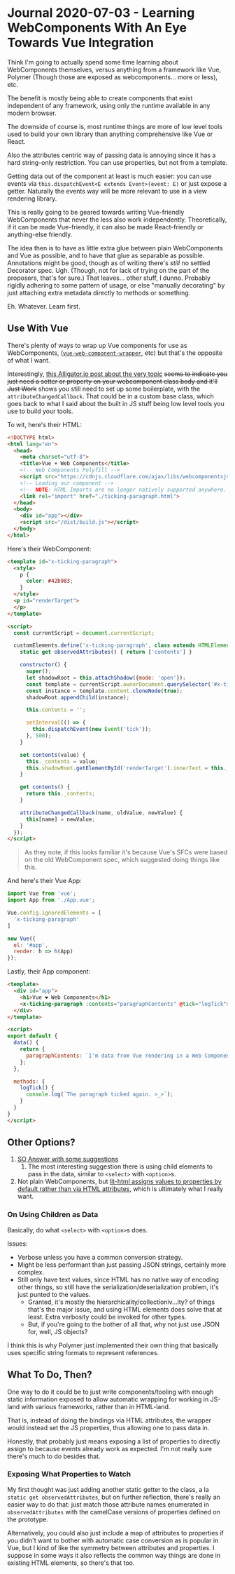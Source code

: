 Journal 2020-07-03 - Learning WebComponents With An Eye Towards Vue Integration
========

Think I'm going to actually spend some time learning about WebComponents themselves, versus anything from a framework like Vue, Polymer (Though those are exposed as webcomponents... more or less), etc.

The benefit is mostly being able to create components that exist independent of any framework, using only the runtime available in any modern browser.

The downside of course is, most runtime things are more of low level tools used to build your own library than anything comprehensive like Vue or React.

Also the attributes centric way of passing data is annoying since it has a hard string-only restriction.  You can use properties, but not from a template.

Getting data out of the component at least is much easier: you can use events via `this.dispatchEvent<E extends Event>(event: E)` or just expose a getter.  Naturally the events way will be more relevant to use in a view rendering library.

This is really going to be geared towards writing Vue-friendly WebComponents that never the less also work independently.  Theoretically, if it can be made Vue-friendly, it can also be made React-friendly or anything-else friendly.

The idea then is to have as little extra glue between plain WebComponents and Vue as possible, and to have that glue as separable as possible.  Annotations might be good, though as of writing there's _still_ no settled Decorator spec.  Ugh.  (Though, not for lack of trying on the part of the proposers, that's for sure.)  That leaves... other stuff, I dunno.  Probably rigidly adhering to some pattern of usage, or else "manually decorating" by just attaching extra metadata directly to methods or something.

Eh.  Whatever.  Learn first.



## Use With Vue

There's plenty of ways to wrap up Vue components for use as WebComponents, ([`vue-web-component-wrapper`](https://github.com/vuejs/vue-web-component-wrapper), etc) but that's the opposite of what I want.

Interestingly, [this Alligator.io post about the very topic](https://alligator.io/vuejs/vue-integrate-web-components/) ~~seems to indicate you just need a setter or property on your webcomponent class body and it'll Just Work~~ shows you still need to set up some boilerplate, with the `attributeChangedCallback`.  That could be in a custom base class, which goes back to what I said about the built in JS stuff being low level tools you use to build your tools.

To wit, here's their HTML:

```html
<!DOCTYPE html>
<html lang="en">
  <head>
    <meta charset="utf-8">
    <title>Vue + Web Components</title>
    <!-- Web Components Polyfill -->
    <script src="https://cdnjs.cloudflare.com/ajax/libs/webcomponentsjs/1.0.13/webcomponents-lite.js"></script>
    <!-- Loading our component -->
    <!-- NOTE: HTML Imports are no longer natively supported anywhere. -->
    <link rel="import" href="./ticking-paragraph.html">
  </head>
  <body>
    <div id="app"></div>
    <script src="/dist/build.js"></script>
  </body>
</html>
```

Here's their WebComponent:

```html
<template id="x-ticking-paragraph">
  <style>
    p {
      color: #42b983;
    }
  </style>
  <p id="renderTarget">
  </p>
</template>

<script>
  const currentScript = document.currentScript;

  customElements.define('x-ticking-paragraph', class extends HTMLElement {
    static get observedAttributes() { return ['contents'] }

    constructor() {
      super();
      let shadowRoot = this.attachShadow({mode: 'open'});
      const template = currentScript.ownerDocument.querySelector('#x-ticking-paragraph');
      const instance = template.content.cloneNode(true);
      shadowRoot.appendChild(instance);

      this.contents = '';

      setInterval(() => {
        this.dispatchEvent(new Event('tick'));
      }, 500);
    }

    set contents(value) {
      this._contents = value;
      this.shadowRoot.getElementById('renderTarget').innerText = this._contents;
    }

    get contents() {
      return this._contents;
    }

    attributeChangedCallback(name, oldValue, newValue) {
      this[name] = newValue;
    }
  });
</script>
```

> As they note, if this looks familiar it's because Vue's SFCs were based on the old WebComponent spec, which suggested doing things like this.

And here's their Vue App:

```js
import Vue from 'vue';
import App from './App.vue';

Vue.config.ignoredElements = [
  'x-ticking-paragraph'
]

new Vue({
  el: '#app',
  render: h => h(App)
});
```

Lastly, their App component:

```html
<template>
  <div id="app">
    <h1>Vue ❤ Web Components</h1>
    <x-ticking-paragraph :contents="paragraphContents" @tick="logTick"></x-ticking-paragraph>
  </div>
</template>

<script>
export default {
  data() {
    return {
      paragraphContents: `I'm data from Vue rendering in a Web Component!`
    };
  },

  methods: {
    logTick() {
      console.log(`The paragraph ticked again. >_>`);
    }
  }
}
</script>
```



## Other Options?

1. [SO Answer with some suggestions](https://stackoverflow.com/a/50416836)
    1. The most interesting suggestion there is using child elements to pass in the data, similar to `<select>` with `<option>`s.
2. Not plain WebComponents, but [lit-html assigns values to properties by default rather than via HTML attributes](https://github.com/Polymer/lit-element/issues/71#issuecomment-390754411), which is ultimately what I really want.


### On Using Children as Data

Basically, do what `<select>` with `<option>`s does.

Issues:

- Verbose unless you have a common conversion strategy.
- Might be less performant than just passing JSON strings, certainly more complex.
- Still only have text values, since HTML has no native way of encoding other things, so still have the serialization/deserialization problem, it's just punted to the values.
    - Granted, it's mostly the hierarchicality/collectioniv...ity? of things that's the major issue, and using HTML elements does solve that at least.  Extra verbosity could be invoked for other types.
    - But, if you're going to the bother of all that, why not just use JSON for, well, JS objects?

I think this is why Polymer just implemented their own thing that basically uses specific string formats to represent references.



## What To Do, Then?

One way to do it could be to just write components/tooling with enough static information exposed to allow automatic wrapping for working in JS-land with various frameworks, rather than in HTML-land.

That is, instead of doing the bindings via HTML attributes, the wrapper would instead set the JS properties, thus allowing one to pass data in.

Honestly, that probably just means exposing a list of properties to directly assign to because events already work as expected.  I'm not really sure there's much to do besides that.


### Exposing What Properties to Watch

My first thought was just adding another static getter to the class, a la `static get observedAttributes`, but on further reflection, there's really an easier way to do that: just match those attribute names enumerated in `observedAttributes` with the camelCase versions of properties defined on the prototype.

Alternatively, you could also just include a map of attributes to properties if you didn't want to bother with automatic case conversion as is popular in Vue, but I kind of like the symmetry between attributes and properties.  I suppose in some ways it also reflects the common way things are done in existing HTML elements, so there's that too.


